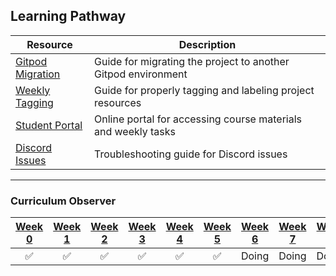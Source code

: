 
## Learning Pathway

| Resource | Description | 
| --- | --- | 
| [Gitpod Migration](resources/new-gitpod.md) | Guide for migrating the project to another Gitpod environment | 
| [Weekly Tagging](resources/tagging.md) | Guide for properly tagging and labeling project resources | 
| [Student Portal](resources/student-portal.md) | Online portal for accessing course materials and weekly tasks |
| [Discord Issues](assets/week4/Discord/README.md)  | Troubleshooting guide for Discord issues |


---

### **Curriculum Observer**

| [Week 0](week0.md) | [Week 1](week1.md) | [Week 2](week2.md) | [Week 3](week3.md) | [Week 4](week4.md) | [Week 5](week5.md) | [Week 6](week6.md) | [Week 7](week7.md) | [Week 8](week8.md) | [Week 9](week9.md) | [Week 10](week10.md) | [Week 11](week11.md) | [Week 12](week12.md) | [Week 13](week13.md) |
| :---: | :---: | :---: | :---: | :---: | :---: | :---: | :---: | :---: | :---: | :---: | :---: | :---: | :---: |
| ✅ | ✅ | ✅ | ✅ | ✅ | ✅ | Doing | Doing | Doing | ✅ | To do | To do | To do | To do |





